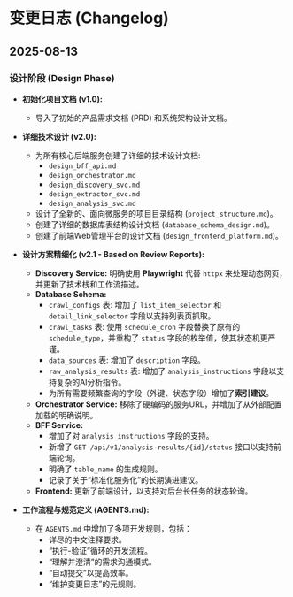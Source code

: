 # 变更日志 (Changelog)

## 2025-08-13

### 设计阶段 (Design Phase)

- **初始化项目文档 (v1.0):**
  - 导入了初始的产品需求文档 (PRD) 和系统架构设计文档。

- **详细技术设计 (v2.0):**
  - 为所有核心后端服务创建了详细的技术设计文档:
    - `design_bff_api.md`
    - `design_orchestrator.md`
    - `design_discovery_svc.md`
    - `design_extractor_svc.md`
    - `design_analysis_svc.md`
  - 设计了全新的、面向微服务的项目目录结构 (`project_structure.md`)。
  - 创建了详细的数据库表结构设计文档 (`database_schema_design.md`)。
  - 创建了前端Web管理平台的设计文档 (`design_frontend_platform.md`)。

- **设计方案精细化 (v2.1 - Based on Review Reports):**
  - **Discovery Service:** 明确使用 **Playwright** 代替 `httpx` 来处理动态网页，并更新了技术栈和工作流描述。
  - **Database Schema:**
    - `crawl_configs` 表: 增加了 `list_item_selector` 和 `detail_link_selector` 字段以支持列表页抓取。
    - `crawl_tasks` 表: 使用 `schedule_cron` 字段替换了原有的 `schedule_type`，并重构了 `status` 字段的枚举值，使其状态机更严谨。
    - `data_sources` 表: 增加了 `description` 字段。
    - `raw_analysis_results` 表: 增加了 `analysis_instructions` 字段以支持复杂的AI分析指令。
    - 为所有需要频繁查询的字段（外键、状态字段）增加了**索引建议**。
  - **Orchestrator Service:** 移除了硬编码的服务URL，并增加了从外部配置加载的明确说明。
  - **BFF Service:**
    - 增加了对 `analysis_instructions` 字段的支持。
    - 新增了 `GET /api/v1/analysis-results/{id}/status` 接口以支持前端轮询。
    - 明确了 `table_name` 的生成规则。
    - 记录了关于“标准化服务化”的长期演进建议。
  - **Frontend:** 更新了前端设计，以支持对后台长任务的状态轮询。

- **工作流程与规范定义 (AGENTS.md):**
  - 在 `AGENTS.md` 中增加了多项开发规则，包括：
    - 详尽的中文注释要求。
    - “执行-验证”循环的开发流程。
    - “理解并澄清”的需求沟通模式。
    - “自动提交”以提高效率。
    - “维护变更日志”的元规则。

